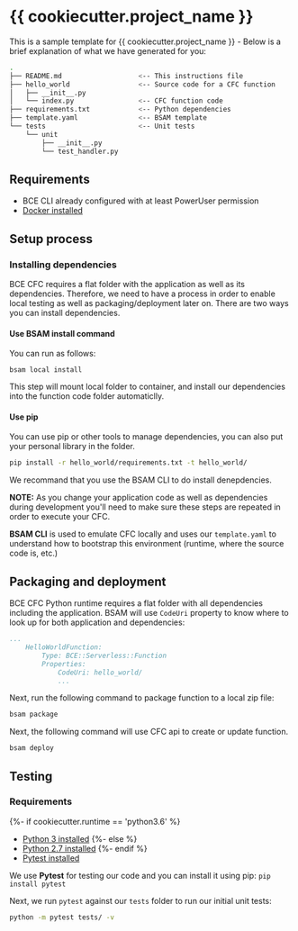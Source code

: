 # {{ cookiecutter.project_name }}

This is a sample template for {{ cookiecutter.project_name }} - Below is a brief explanation of what we have generated for you:

```bash
.
├── README.md                   <-- This instructions file
├── hello_world                 <-- Source code for a CFC function
│   ├── __init__.py
│   └── index.py                <-- CFC function code
├── requirements.txt            <-- Python dependencies
├── template.yaml               <-- BSAM template
└── tests                       <-- Unit tests
    └── unit
        ├── __init__.py
        └── test_handler.py
```

## Requirements

* BCE CLI already configured with at least PowerUser permission
* [Docker installed](https://www.docker.com/community-edition)

## Setup process

### Installing dependencies

BCE CFC requires a flat folder with the application as well as its dependencies. Therefore, we need to have a process in order to enable local testing as well as packaging/deployment later on. There are two ways you can install dependencies.

#### Use BSAM install command
You can run as follows:

```
bsam local install
```

This step will mount local folder to container, and install our dependencies into the function code folder automaticlly.


#### Use pip

You can use pip or other tools to manage dependencies, you can also put your personal library in the folder.

```bash
pip install -r hello_world/requirements.txt -t hello_world/
```

We recommand that you use the BSAM CLI to do install denepdencies.

**NOTE:** As you change your application code as well as dependencies during development you'll need to make sure these steps are repeated in order to execute your CFC.

**BSAM CLI** is used to emulate CFC locally and uses our `template.yaml` to understand how to bootstrap this environment (runtime, where the source code is, etc.)

## Packaging and deployment

BCE CFC Python runtime requires a flat folder with all dependencies including the application. BSAM will use `CodeUri` property to know where to look up for both application and dependencies:

```yaml
...
    HelloWorldFunction:
        Type: BCE::Serverless::Function
        Properties:
            CodeUri: hello_world/
            ...
```

Next, run the following command to package function to a local zip file:

```bash
bsam package
```

Next, the following command will use CFC api to create or update function.

```bash
bsam deploy
```

## Testing

### Requirements
{%- if cookiecutter.runtime == 'python3.6' %}
* [Python 3 installed](https://www.python.org/downloads/)
{%- else %}
* [Python 2.7 installed](https://www.python.org/downloads/)
{%- endif %}
* [Pytest installed](https://docs.pytest.org/en/latest/getting-started.html)

We use **Pytest** for testing our code and you can install it using pip: ``pip install pytest`` 

Next, we run `pytest` against our `tests` folder to run our initial unit tests:

```bash
python -m pytest tests/ -v
```
